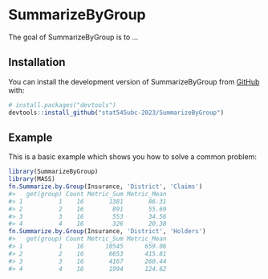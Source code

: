 
<!-- README.md is generated from README.Rmd. Please edit that file -->

# SummarizeByGroup

<!-- badges: start -->
<!-- badges: end -->

The goal of SummarizeByGroup is to …

## Installation

You can install the development version of SummarizeByGroup from
[GitHub](https://github.com/) with:

``` r
# install.packages("devtools")
devtools::install_github("stat545ubc-2023/SummarizeByGroup")
```

## Example

This is a basic example which shows you how to solve a common problem:

``` r
library(SummarizeByGroup)
library(MASS)
fn.Summarize.by.Group(Insurance, 'District', 'Claims')
#>   get(group) Count Metric_Sum Metric_Mean
#> 1          1    16       1381       86.31
#> 2          2    16        891       55.69
#> 3          3    16        553       34.56
#> 4          4    16        326       20.38
fn.Summarize.by.Group(Insurance, 'District', 'Holders')
#>   get(group) Count Metric_Sum Metric_Mean
#> 1          1    16      10545      659.06
#> 2          2    16       6653      415.81
#> 3          3    16       4167      260.44
#> 4          4    16       1994      124.62
```
